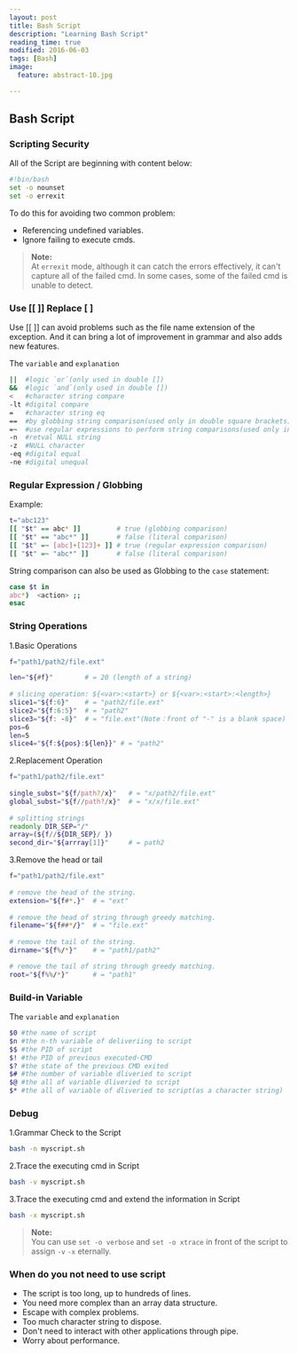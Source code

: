 ```yaml
---
layout: post
title: Bash Script
description: "Learning Bash Script"
reading_time: true
modified: 2016-06-03
tags: [Bash]
image:
  feature: abstract-10.jpg

---
```


## Bash Script ##

### Scripting Security ###

All of the Script are beginning with content below:  

```bash
#!bin/bash
set -o nounset
set -o errexit  
```

To do this for avoiding two common problem:    

 - Referencing undefined variables.  
 - Ignore failing to execute cmds.  

> **Note:**  
> At `errexit` mode, although it can catch the errors effectively, it can't capture all of the failed cmd. In some cases, some of the failed cmd is unable to detect.   
  

### Use [[ ]] Replace [ ] ###

Use [[ ]] can avoid problems such as the file name extension of the exception. And it can bring a lot of improvement in grammar and also adds new features.  

The `variable` and `explanation`  

```bash
||  #logic `or`(only used in double [])
&&  #logic `and`(only used in double [])
<   #character string compare
-lt #digital compare
=   #character string eq
==  #by globbing string comparison(used only in double square brackets)
=~  #use regular expressions to perform string comparisons(used only in double square brackets)
-n  #retval NULL string
-z  #NULL character
-eq #digital equal
-ne #digital unequal
```

### Regular Expression / Globbing ###

Example:  

```bash
t="abc123"
[[ "$t" == abc* ]]         # true (globbing comparison)
[[ "$t" == "abc*" ]]       # false (literal comparison)
[[ "$t" =~ [abc]+[123]+ ]] # true (regular expression comparison)
[[ "$t" =~ "abc*" ]]       # false (literal comparison)
```

String comparison can also be used as Globbing to the `case` statement:  

```bash
case $t in
abc*)  <action> ;;
esac  
```

### String Operations ###

1.Basic Operations  

```bash
f="path1/path2/file.ext"  

len="${#f}"        # = 20 (length of a string) 
	
# slicing operation: ${<var>:<start>} or ${<var>:<start>:<length>}
slice1="${f:6}"    # = "path2/file.ext"
slice2="${f:6:5}"  # = "path2"
slice3="${f: -8}"  # = "file.ext"(Note：front of "-" is a blank space)
pos=6
len=5
slice4="${f:${pos}:${len}}" # = "path2"
```

2.Replacement Operation  


```bash
f="path1/path2/file.ext"  
	
single_subst="${f/path?/x}"   # = "x/path2/file.ext"
global_subst="${f//path?/x}"  # = "x/x/file.ext" 
	
# splitting strings
readonly DIR_SEP="/"
array=(${f//${DIR_SEP}/ })
second_dir="${arrray[1]}"     # = path2
```
3.Remove the head or tail  

```bash
f="path1/path2/file.ext" 
	
# remove the head of the string.
extension="${f#*.}"  # = "ext" 
	
# remove the head of string through greedy matching.
filename="${f##*/}"  # = "file.ext" 
	
# remove the tail of the string.
dirname="${f%/*}"    # = "path1/path2" 

# remove the tail of string through greedy matching.
root="${f%%/*}"      # = "path1"   
```

### Build-in Variable ###

The `variable` and `explanation`

```bash
$0 #the name of script  
$n #the n-th variable of deliveriing to script
$$ #the PID of script
$! #the PID of previous executed-CMD  
$? #the state of the previous CMD exited
$# #the number of variable dliveried to script
$@ #the all of variable dliveried to script
$* #the all of variable of dliveried to script(as a character string)   
```   
  
### Debug ###

1.Grammar Check to the Script  

```bash
bash -n myscript.sh
```

2.Trace the executing cmd in Script  

```bash
bash -v myscript.sh 
```

3.Trace the executing cmd and extend the information in Script  

```bash
bash -x myscript.sh
```

> **Note:**  
> You can use `set -o verbose` and `set -o xtrace` in front of the script to assign `-v` `-x` eternally.  

### When do you not need to use script ###

- The script is too long, up to hundreds of lines.
- You need more complex than an array data structure.
- Escape with complex problems.
- Too much character string to dispose.
- Don't need to interact with other applications through pipe.
- Worry about performance.






